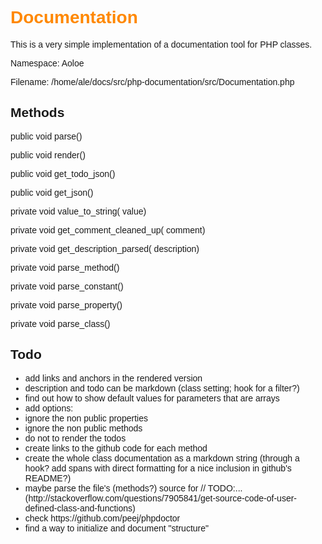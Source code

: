 <!doctype html>
<html lang="en">
<head>
<meta charset="utf-8">
<title>Documentation: Documentation</title>
<link href='http://fonts.googleapis.com/css?family=Fira+Sans:300,400,300italic,400italic' rel='stylesheet' type='text/css'>
<link href='http://fonts.googleapis.com/css?family=Fira+Mono' rel='stylesheet' type='text/css'>
<style>
    .documentation {
        font-family: "Fira Sans", "Source Sans Pro", Helvetica, Arial, sans-serif;
        font-weight: 400;
    }
    .documentation h1 {
        color: #f80;
    }
    .documentation h2 {
        color: #f80;
        font-size:1.125em;
        font-weight:normal;
    }
    .documentation p.signature {
        padding-top:0px;
        margin-top:13px;
        padding-bottom:0px;
        margin-bottom:0px;
        font: normal 0.875rem/1.5rem "Fira Mono", monospace;
    }
    .documentation p.signature span.modifier {
        color: #333;
    }
    .documentation p.signature  span.type {
        color: #693;
    }
    .documentation p.signature  span.name {
        color: #369;
    }
    .documentation p.description {
        padding-top:6px;
        margin-top:0px;
        padding-bottom:0px;
        margin-bottom:0px;
    }
</style>
</head>
<body>
<div style='font-family: "Fira Sans", "Source Sans Pro", Helvetica, Arial, sans-serif; font-weight: 400;'>
<h1 style="color: #f80;">Documentation</h1>
<p>This is a very simple implementation of a documentation tool for PHP classes.
</p>
<p>Namespace: Aoloe</p>
<p>Filename: /home/ale/docs/src/php-documentation/src/Documentation.php</p>
<h2>Methods</h2>
<p class="signature"><span class="modifier">public</span> <span class="type">void</span> <span class="name">parse</span>()</p>
<p class="signature"><span class="modifier">public</span> <span class="type">void</span> <span class="name">render</span>()</p>
<p class="signature"><span class="modifier">public</span> <span class="type">void</span> <span class="name">get_todo_json</span>()</p>
<p class="signature"><span class="modifier">public</span> <span class="type">void</span> <span class="name">get_json</span>()</p>
<p class="signature"><span class="modifier">private</span> <span class="type">void</span> <span class="name">value_to_string</span>(<span class="type"></span> <span class="name">value</span>)</p>
<p class="signature"><span class="modifier">private</span> <span class="type">void</span> <span class="name">get_comment_cleaned_up</span>(<span class="type"></span> <span class="name">comment</span>)</p>
<p class="signature"><span class="modifier">private</span> <span class="type">void</span> <span class="name">get_description_parsed</span>(<span class="type"></span> <span class="name">description</span>)</p>
<p class="signature"><span class="modifier">private</span> <span class="type">void</span> <span class="name">parse_method</span>()</p>
<p class="signature"><span class="modifier">private</span> <span class="type">void</span> <span class="name">parse_constant</span>()</p>
<p class="signature"><span class="modifier">private</span> <span class="type">void</span> <span class="name">parse_property</span>()</p>
<p class="signature"><span class="modifier">private</span> <span class="type">void</span> <span class="name">parse_class</span>()</p>
<h2>Todo</h2>
<ul>
<li>add links and anchors in the rendered version </li>
<li>description and todo can be markdown (class setting; hook for a filter?) </li>
<li>find out how to show default values for parameters that are arrays </li>
<li>add options: </li>
<li>ignore the non public properties </li>
<li>ignore the non public methods </li>
<li>do not to render the todos </li>
<li>create links to the github code for each method </li>
<li>create the whole class documentation as a markdown string (through a hook?
add spans with direct formatting for a nice inclusion in github's README?) </li>
<li>maybe parse the file's (methods?) source for // TODO:...
(http://stackoverflow.com/questions/7905841/get-source-code-of-user-defined-class-and-functions) </li>
<li>check https://github.com/peej/phpdoctor </li>
<li>find a way to initialize and document "structure" </li>
</ul>
</div>
</body>
</html>
